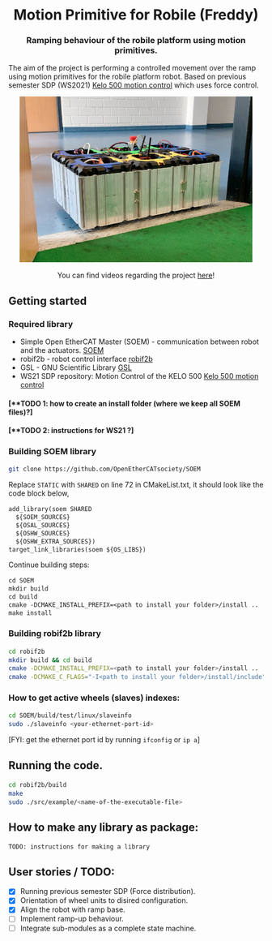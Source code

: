 <div align="center">
  <h1 align="center">Motion Primitive for Robile (Freddy)</h1>
  <h3 align="center">
    Ramping behaviour of the robile platform using motion primitives.
  </h3>
</div>

The aim of the project is performing a controlled movement over the ramp using motion primitives for the robile platform robot. Based on previous semester SDP (WS2021) [Kelo 500 motion control](https://github.com/HBRS-SDP/ws21-kelo-500-motion-control) which uses force control.

[<div align="center"><img width="460" src="media/images/Robile.png"></div>](https://griffig.xyz)


<p align="center">
  You can find videos regarding the project <a href="https://drive.google.com/drive/folders/1rVMj4RdJPmCHwqase1NZHOby6o1TtAJh?usp=sharing">here</a>!
</p>

## Getting started

### Required library

 - Simple Open EtherCAT Master (SOEM) - communication between robot and the actuators. [SOEM](https://github.com/OpenEtherCATsociety/SOEM)
 - robif2b - robot control interface [robif2b](https://github.com/rosym-project/robif2b)
 - GSL - GNU Scientific Library [GSL](https://github.com/ampl/gsl)
 - WS21 SDP repository: Motion Control of the KELO 500 [Kelo 500 motion control](https://github.com/HBRS-SDP/ws21-kelo-500-motion-control)


#### [**TODO 1: how to create an install folder (where we keep all SOEM files)?]
#### [**TODO 2: instructions for WS21 ?]


### Building SOEM library 
```bash
git clone https://github.com/OpenEtherCATsociety/SOEM
```
Replace `STATIC` with `SHARED` on line 72 in CMakeList.txt, it should look like the code block below,
```
add_library(soem SHARED
  ${SOEM_SOURCES}
  ${OSAL_SOURCES}
  ${OSHW_SOURCES}
  ${OSHW_EXTRA_SOURCES})
target_link_libraries(soem ${OS_LIBS})
```

Continue building steps:
```
cd SOEM
mkdir build
cd build
cmake -DCMAKE_INSTALL_PREFIX=<path to install your folder>/install ..
make install
```

### Building robif2b library 
```bash
cd robif2b
mkdir build && cd build
cmake -DCMAKE_INSTALL_PREFIX=<path to install your folder>/install ..
cmake -DCMAKE_C_FLAGS="-I<path to install your folder>/install/include" -DENABLE_ETHERCAT=ON -DENABLE_KELO=ON ..
```

### How to get active wheels (slaves) indexes:
```bash
cd SOEM/build/test/linux/slaveinfo
sudo ./slaveinfo <your-ethernet-port-id>
```
[FYI: get the ethernet port id by running `ifconfig` or `ip a`]

## Running the code.

```bash
cd robif2b/build
make
sudo ./src/example/<name-of-the-executable-file>
```
## How to make any library as package:
```
TODO: instructions for making a library 
```

## User stories / TODO: 

- [x] Running previous semester SDP (Force distribution).
- [x] Orientation of wheel units to disired configuration.
- [x] Align the robot with ramp base.
- [ ] Implement ramp-up behaviour.
- [ ] Integrate sub-modules as a complete state machine.
